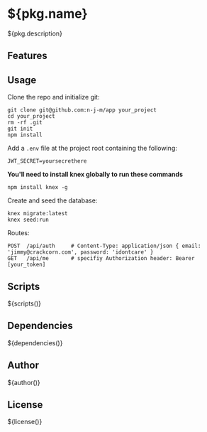 # ${pkg.name}

${pkg.description}

## Features

## Usage

Clone the repo and initialize git:
```
git clone git@github.com:n-j-m/app your_project
cd your_project
rm -rf .git
git init
npm install
```
Add a ```.env``` file at the project root containing the following:
```
JWT_SECRET=yoursecrethere
```

**You'll need to install knex globally to run these commands**
```
npm install knex -g
```

Create and seed the database:
```
knex migrate:latest
knex seed:run
```

Routes:
```
POST  /api/auth     # Content-Type: application/json { email: 'jimmy@crackcorn.com', password: 'idontcare' }
GET   /api/me       # specifiy Authorization header: Bearer [your_token]
```

## Scripts

${scripts()}

## Dependencies

${dependencies()}

## Author

${author()}

## License

${license()}